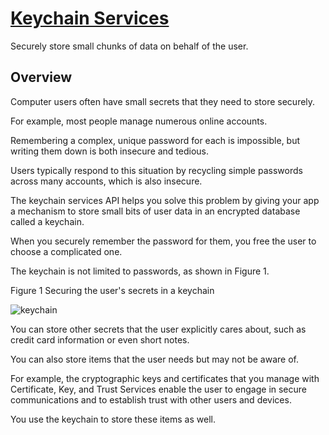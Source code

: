 # [Keychain Services](https://developer.apple.com/documentation/security/keychain_services)

Securely store small chunks of data on behalf of the user.

## Overview

Computer users often have small secrets that they need to store securely.

For example, most people manage numerous online accounts.

Remembering a complex, unique password for each is impossible, but writing them down is both insecure and tedious.

Users typically respond to this situation by recycling simple passwords across many accounts, which is also insecure.

The keychain services API helps you solve this problem by giving your app a mechanism to store small bits of user data in an encrypted database called a keychain.

When you securely remember the password for them, you free the user to choose a complicated one.

The keychain is not limited to passwords, as shown in Figure 1.

Figure 1 Securing the user's secrets in a keychain

![keychain](https://docs-assets.developer.apple.com/published/0ddea9db46/1c9e8103-fae2-45f4-832c-c528d2e0c2f6.png)

You can store other secrets that the user explicitly cares about, such as credit card information or even short notes.

You can also store items that the user needs but may not be aware of.

For example, the cryptographic keys and certificates that you manage with Certificate, Key, and Trust Services enable the user to engage in secure communications and to establish trust with other users and devices.

You use the keychain to store these items as well.
